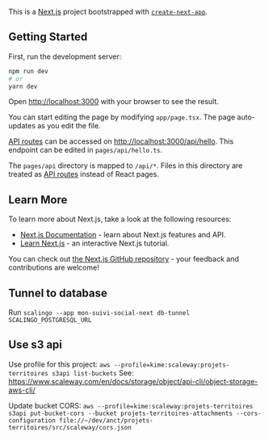 This is a [Next.js](https://nextjs.org/) project bootstrapped with [`create-next-app`](https://github.com/vercel/next.js/tree/canary/packages/create-next-app).

## Getting Started

First, run the development server:

```bash
npm run dev
# or
yarn dev
```

Open [http://localhost:3000](http://localhost:3000) with your browser to see the result.

You can start editing the page by modifying `app/page.tsx`. The page auto-updates as you edit the file.

[API routes](https://nextjs.org/docs/api-routes/introduction) can be accessed on [http://localhost:3000/api/hello](http://localhost:3000/api/hello). This endpoint can be edited in `pages/api/hello.ts`.

The `pages/api` directory is mapped to `/api/*`. Files in this directory are treated as [API routes](https://nextjs.org/docs/api-routes/introduction) instead of React pages.

## Learn More

To learn more about Next.js, take a look at the following resources:

- [Next.js Documentation](https://nextjs.org/docs) - learn about Next.js features and API.
- [Learn Next.js](https://nextjs.org/learn) - an interactive Next.js tutorial.

You can check out [the Next.js GitHub repository](https://github.com/vercel/next.js/) - your feedback and contributions are welcome!

## Tunnel to database

Run `scalingo --app mon-suivi-social-next db-tunnel SCALINGO_POSTGRESQL_URL`

## Use s3 api

Use profile for this project: `aws --profile=kime:scaleway:projets-territoires s3api list-buckets`
See: https://www.scaleway.com/en/docs/storage/object/api-cli/object-storage-aws-cli/

Update bucket CORS: `aws --profile=kime:scaleway:projets-territoires s3api put-bucket-cors --bucket projets-territoires-attachments --cors-configuration file://~/dev/anct/projets-territoires/src/scaleway/cors.json`
